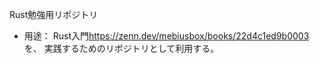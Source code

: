 Rust勉強用リポジトリ

- 用途：
    Rust入門<https://zenn.dev/mebiusbox/books/22d4c1ed9b0003>を、
    実践するためのリポジトリとして利用する。